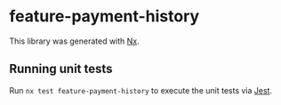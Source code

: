# feature-payment-history

This library was generated with [Nx](https://nx.dev).

## Running unit tests

Run `nx test feature-payment-history` to execute the unit tests via [Jest](https://jestjs.io).
